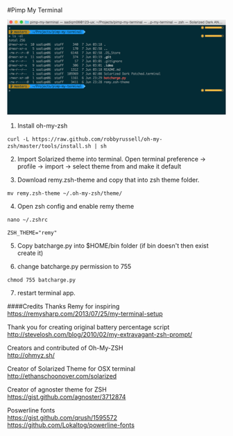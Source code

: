 #Pimp My Terminal

![alt tag](terminal.png)

1) Install oh-my-zsh
```
curl -L https://raw.github.com/robbyrussell/oh-my-zsh/master/tools/install.sh | sh
```
2) Import Solarized theme into terminal. Open terminal preference -> profile -> import -> select theme from and make it default

3) Download remy.zsh-theme and copy that into zsh theme folder.

```
mv remy.zsh-theme ~/.oh-my-zsh/theme/
```

4) Open zsh config and enable remy theme

```
nano ~/.zshrc
```

```
ZSH_THEME="remy"
```

5) Copy batcharge.py into $HOME/bin folder (if bin doesn't then exist create it)
 
6) change batcharge.py permission to 755

```
chmod 755 batcharge.py
```
7) restart terminal app.

####Credits
Thanks Remy for inspiring<br>
https://remysharp.com/2013/07/25/my-terminal-setup

Thank you for creating original battery percentage script<br>
http://stevelosh.com/blog/2010/02/my-extravagant-zsh-prompt/

Creators and contributed of Oh-My-ZSH<br>
http://ohmyz.sh/

Creator of Solarized Theme for OSX terminal<br>
http://ethanschoonover.com/solarized

Creator of agnoster theme for ZSH<br>
https://gist.github.com/agnoster/3712874

Poswerline fonts<br>
https://gist.github.com/qrush/1595572
https://github.com/Lokaltog/powerline-fonts
